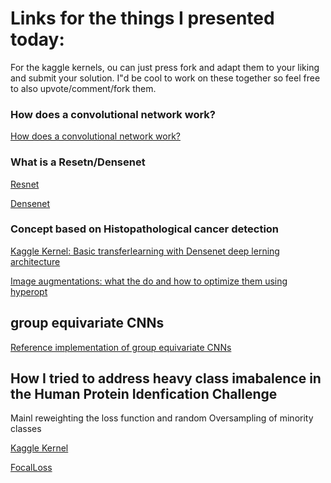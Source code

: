 # Links for the things I presented today:
For the kaggle kernels, ou can just press fork and adapt them to your liking and submit your solution. I"d be cool to work on these together so feel free to also upvote/comment/fork them.
### How does a convolutional network work?
[How does a convolutional network work?](https://www.youtube.com/watch?v=f0t-OCG79-U])
### What is a Resetn/Densenet
[Resnet](https://towardsdatascience.com/an-overview-of-resnet-and-its-variants-5281e2f56035)

[Densenet](https://towardsdatascience.com/densenet-2810936aeebb)
### Concept based on Histopathological cancer detection
[Kaggle Kernel: Basic transferlearning with Densenet deep lerning architecture](https://www.kaggle.com/guntherthepenguin/fastai-v1-densenet169)

[Image augmentations: what the do and how to optimize them using hyperopt](https://www.kaggle.com/guntherthepenguin/fast-ai-optimizing-augmentations)

## group equivariate CNNs

[Reference implementation of group equivariate CNNs](https://www.kaggle.com/guntherthepenguin/fastai-v1-group-equivariate-cnns)

## How I tried to address heavy class imabalence in the Human Protein Idenfication Challenge
Mainl reweighting the loss function and random Oversampling of minority classes

[Kaggle Kernel](https://www.kaggle.com/guntherthepenguin/fastaiv1-weighted-loss-oversampling)

[FocalLoss](https://medium.com/@ManishChablani/focal-loss-for-dense-object-detection-paper-summary-79a030798e42)
